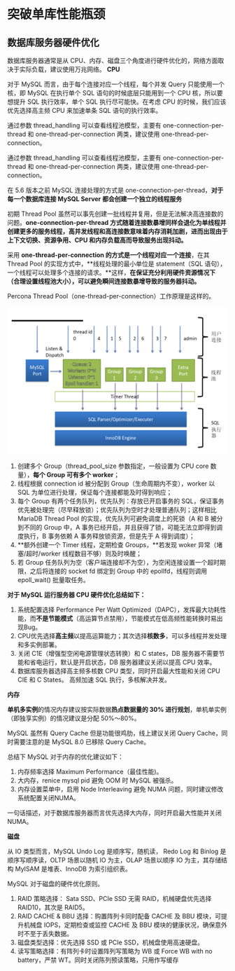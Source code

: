 # 突破单库性能瓶颈

## 数据库服务器硬件优化

数据库服务器通常是从 CPU、内存、磁盘三个角度进行硬件优化的，网络方面取决于实际负载，建议使用万兆网络。
**CPU**

对于 MySQL 而言，由于每个连接对应一个线程，每个并发 Query 只能使用一个核，即 MySQL 在执行单个 SQL 语句的时候底层只能用到一个 CPU 核，所以要想提升 SQL 执行效率，单个 SQL 执行尽可能快。在考虑 CPU 的时候，我们应该优先选择高主频 CPU 来加速单条 SQL 语句的执行效率。

通过参数 thread_handling 可以查看线程池模型，主要有 one-connection-per-thread 和 one-thread-per-connection 两类，建议使用 one-thread-per-connection。

 通过参数 thread_handling 可以查看线程池模型，主要有 one-connection-per-thread 和 one-thread-per-connection 两类，建议使用 one-thread-per-connection。

在 5.6 版本之前 MySQL 连接处理的方式是 one-connection-per-thread，**对于每一个数据库连接 MySQL Server 都会创建一个独立的线程服务**

初期 Thread Pool 虽然可以事先创建一批线程并复用，但是无法解决高连接数的问题。**one-connection-per-thread 方式随着连接数暴增同样会退化为单线程并创建更多的服务线程，高并发线程和高连接数意味着内存消耗加剧，进而出现由于上下文切换、资源争用、CPU 和内存负载高而导致服务出现抖动。**

采用 **one-thread-per-connection 的方式是一个线程对应一个连接**，在其 Thread Pool 的实现方式中，**线程处理的最小单位是 statement（SQL 语句），一个线程可以处理多个连接的请求。**这样，**在保证充分利用硬件资源情况下（合理设置线程池大小），可以避免瞬间连接数暴增导致的服务器抖动。**



Percona Thread Pool（one-thread-per-connection）工作原理是这样的。

![img](../../../images/mysql/19139600_1569237361.png)

1. 创建多个 Group（thread_pool_size 参数指定，一般设置为 CPU core 数量），**每个 Group 可有多个 worker**；
2. 线程根据 connection id 被分配到 Group（生命周期内不变），worker 以 SQL 为单位进行处理，保证每个连接都能及时得到响应；
3. 每个 Group 有两个任务队列，优先队列：存放已开启事务的 SQL，保证事务优先被处理完（尽早释放锁）；优先队列为空时才处理普通队列；这样相比 MariaDB Thread Pool 的实现，优先队列可避免调度上的死锁（A 和 B 被分到不同的 Group 中，A 事务已经开启，并且获得了锁，可能无法立即得到调度执行，B 事务依赖 A 事务释放锁资源，但是先于 A 得到调度）；
4. **额外创建一个 Timer 线程，定期检查 Groups，**若发现 woker 异常（堵塞/超时/worker 线程数目不够）则及时唤醒；
5. 若 Group 任务队列为空（客户端连接却不为空），为空闲连接设置一个超时期限，之后将连接的 socket fd 绑定到 Group 中的 epollfd，线程则调用 epoll_wait() 批量取任务。

**对于 MySQL 运行服务器 CPU 硬件优化总结如下：**

1. 系统配置选择 Performance Per Watt Optimized（DAPC），发挥最大功耗性能，而**不是节能模式**（高运算节点禁用），节能模式在低高频性能转换时易出现Bug。
2. CPU优先选择**高主频**以提高运算能力；其次选择**核数多**，可以多线程并发处理和多实例部署。
3. 关闭 C1E（增强型空闲电源管理状态转换）和 C states，DB 服务器不需要节能和省电运行，默认是开启状态，DB 服务器建议关闭以提高 CPU 效率。
4. 数据库服务器选择高主频多核数 CPU 类型，同时开启最大性能和关闭 CPU CIE 和 C States。 高频加速 SQL 执行，多核解决并发。

**内存**

**单机多实例**的情况内存建议按实际数据**热点数据量的 30% 进行规划**，单机单实例（即独享实例）的情况建议是分配 50%～80%。

MySQL 虽然有 Query Cache 但是功能很鸡肋，线上建议关闭 Query Cache，同时需要注意的是 MySQL 8.0 已移除 Query Cache。

总结下 MySQL 对于内存的优化建议如下：

1. 内存频率选择 Maximum Performance（最佳性能)。
2. 大内存，renice mysql pid 避免 OOM 时 MySQL 被强杀。
3. 内存设置菜单中，启用 Node Interleaving 避免 NUMA 问题，同时建议修改系统配置关闭NUMA。

一句话描述，对于数据库服务器而言优先选择大内存，同时开启最大性能并关闭NUMA。

**磁盘**

从 IO 类型而言，MySQL Undo Log 是顺序写，随机读， Redo Log 和 Binlog 是顺序写顺序读，OLTP 场景以随机 IO 为主，OLAP 场景以顺序 IO 为主，其存储结构 MyISAM 是堆表、InnoDB 为索引组织表。

MySQL 对于磁盘的硬件优化原则。

1. RAID 策略选择： Sata SSD、PCIe SSD 无需 RAID，机械硬盘优先选择 RAID10，其次是 RAID5。
2. RAID CACHE & BBU 选择：购置阵列卡同时配备 CACHE 及 BBU 模块，可提升机械盘 IOPS，定期检查或监控 CACHE 及 BBU 模块的健康状况，确保意外时不至于丢失数据。
3. 磁盘类型选择：优先选择 SSD 或 PCIe SSD，机械盘使用高速硬盘。
4. 读写策略选择：有阵列卡时设置阵列写策略为 WB 或 Force WB with no battery，严禁 WT。同时关闭陈列预读策略，只用作写缓存